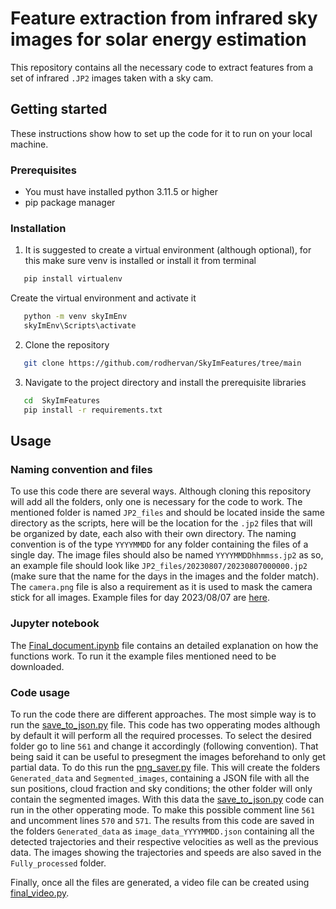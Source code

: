 # Feature extraction from infrared sky images for solar energy estimation

This repository contains all the necessary code to extract features from a set of infrared `.JP2` images taken with a sky cam.


## Getting started

These instructions show how to set up the code for it to run on your local machine.

### Prerequisites

- You must have installed python 3.11.5 or higher
- pip package manager

### Installation

1. It is suggested to create a virtual environment (although optional), for this make sure venv is installed or install it from terminal
```bash
   pip install virtualenv
```
Create the virtual environment and activate it
```bash
   python -m venv skyImEnv
   skyImEnv\Scripts\activate
```

2. Clone the repository
```bash
   git clone https://github.com/rodhervan/SkyImFeatures/tree/main
```

3. Navigate to the project directory and install the prerequisite libraries
```bash
   cd  SkyImFeatures
   pip install -r requirements.txt
```
## Usage

### Naming convention and files
To use this code there are several ways. Although cloning this repository will add all the folders, only one is necessary for the code to work. The mentioned folder is named `JP2_files` and should be located inside the same directory as the scripts, here will be the location for the `.jp2` files that will be organized by date, each also with their own directory. The naming convention is of the type `YYYYMMDD` for any folder containing the files of a single day. The image files should also be named `YYYYMMDDhhmmss.jp2` as so, an example file should look like `JP2_files/20230807/20230807000000.jp2` (make sure that the name for the days in the images and the folder match). The `camera.png` file is also a requirement as it is used to mask the camera stick for all images. Example files for day 2023/08/07 are [here](https://drive.google.com/file/d/1ncm2ZZ2fJwmPjt4Bf-qrUbEVnFU3xBFt/view?usp=sharing).

### Jupyter notebook

The [Final_document.ipynb](https://github.com/rodhervan/SkyImFeatures/blob/main/Final_document.ipynb) file contains an detailed explanation on how the functions work. To run it the example files mentioned need to be downloaded. 

### Code usage

To run the code there are different approaches. The most simple way is to run the  [save_to_json.py](https://github.com/rodhervan/SkyImFeatures/blob/main/save_to_json.py) file. This code has two opperating modes although by default it will perform all the required processes. To select the desired folder go to line `561` and change it accordingly (following convention). That being said it can be useful to presegment the images beforehand to only get partial data. To do this run the [png_saver.py](https://github.com/rodhervan/SkyImFeatures/blob/main/png_saver.py) file. This will create the folders `Generated_data` and `Segmented_images`, containing a JSON file with all the sun positions, cloud fraction and sky conditions; the other folder will only contain the segmented images. With this data the [save_to_json.py](https://github.com/rodhervan/SkyImFeatures/blob/main/save_to_json.py) code can run in the other opperating mode. To make this possible comment line `561` and uncomment lines `570` and `571`. The results from this code are saved in the folders `Generated_data` as `image_data_YYYYMMDD.json` containing all the detected trajectories and their respective velocities as well as the previous data. The images showing the trajectories and speeds are also saved in the `Fully_processed` folder. 

Finally, once all the files are generated, a video file can be created using [final_video.py](https://github.com/rodhervan/SkyImFeatures/blob/main/final_video.py).
